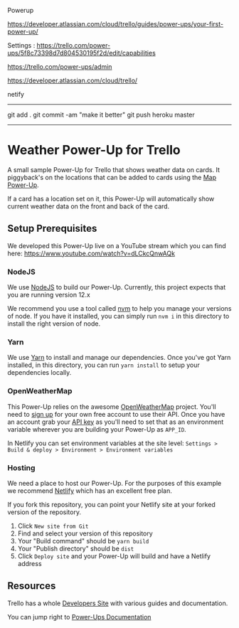 
Powerup 

https://developer.atlassian.com/cloud/trello/guides/power-ups/your-first-power-up/

Settings :
https://trello.com/power-ups/5f8c73398d7d804530195f2d/edit/capabilities


https://trello.com/power-ups/admin

https://developer.atlassian.com/cloud/trello/


netify

---
git add .
git commit -am "make it better"
git push heroku master

---




# Weather Power-Up for Trello

A small sample Power-Up for Trello that shows weather data on cards. It
piggyback's on the locations that can be added to cards using the
[Map Power-Up](https://trello.com/power-ups/5ad892c30b141641d32919bf/map).

If a card has a location set on it, this Power-Up will automatically show
current weather data on the front and back of the card.

## Setup Prerequisites

We developed this Power-Up live on a YouTube stream which you can find here:
https://www.youtube.com/watch?v=dLCkcQnwAQk

### NodeJS

We use [NodeJS](https://nodejs.org) to build our Power-Up. Currently, this
project expects that you are running version 12.x

We recommend you use a tool called [nvm](https://github.com/nvm-sh/nvm) to help
you manage your versions of node. If you have it installed, you can simply run
`nvm i` in this directory to install the right version of node.

### Yarn

We use [Yarn](https://yarnpkg.com) to install and manage our dependencies. Once
you've got Yarn installed, in this directory, you can run `yarn install` to
setup your dependencies locally.

### OpenWeatherMap

This Power-Up relies on the awesome [OpenWeatherMap](https://openweathermap.org/)
project. You'll need to [sign up](https://home.openweathermap.org/users/sign_up)
for your own free account to use their API. Once you have an account grab your
[API key](https://home.openweathermap.org/api_keys) as you'll need to set that
as an environment variable wherever you are building your Power-Up as `APP_ID`.

In Netlify you can set environment variables at the site level:
`Settings > Build & deploy > Environment > Environment variables`

### Hosting

We need a place to host our Power-Up. For the purposes of this example we
recommend [Netlify](https://www.netlify.com/) which has an excellent free plan.

If you fork this repository, you can point your Netlify site at your forked
version of the repository.

1. Click `New site from Git`
2. Find and select your version of this repository
3. Your "Build command" should be `yarn build`
4. Your "Publish directory" should be `dist`
5. Click `Deploy site` and your Power-Up will build and have a Netlify address

## Resources

Trello has a whole [Developers Site](https://developers.trello.com/) with
various guides and documentation.

You can jump right to
[Power-Ups Documentation](https://developers.trello.com/reference#power-ups-intro)
